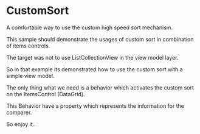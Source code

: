 # CustomSort
A comfortable way to use the custom high speed sort mechanism.

This sample should demonstrate the usages of custom sort in combination
of items controls.

The target was not to use ListCollectionView in the view model layer.

So in that example its demonstrated how to use the custom sort with
a simple view model.

The only thing what we need is a behavior which activates the custom sort
on the ItemsControl (DataGrid).

This Behavior have a property which represents the information for the 
comparer.

So enjoy it..
